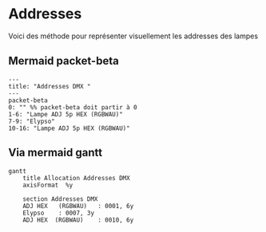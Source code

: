 # Addresses

Voici des méthode pour représenter visuellement les addresses des lampes 

## Mermaid packet-beta
```mermaid
---
title: "Addresses DMX "
---
packet-beta
0: "" %% packet-beta doit partir à 0 
1-6: "Lampe ADJ 5p HEX (RGBWAU)"
7-9: "Elypso"
10-16: "Lampe ADJ 5p HEX (RGBWAU)"

```

## Via mermaid gantt

```mermaid
gantt
    title Allocation Addresses DMX
    axisFormat  %y

    section Addresses DMX
    ADJ HEX   (RGBWAU)   : 0001, 6y
    Elypso    : 0007, 3y
    ADJ HEX  (RGBWAU)    : 0010, 6y

```